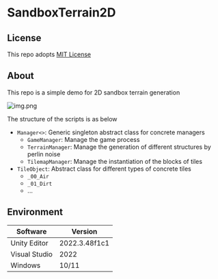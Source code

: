 # SandboxTerrain2D

## License
This repo adopts [MIT License](https://spdx.org/licenses/MIT)

## About
This repo is a simple demo for 2D sandbox terrain generation

![img.png](https://github.com/WhythZ/SandboxTerrain2D/tree/master/Showcase/img.png)

The structure of the scripts is as below

- `Manager<>`: Generic singleton abstract class for concrete managers
    - `GameManager`: Manage the game process
    - `TerrainManager`: Manage the generation of different structures by perlin noise
    - `TilemapManager`: Manage the instantiation of the blocks of tiles
- `TileObject`: Abstract class for different types of concrete tiles
    - `_00_Air`
    - `_01_Dirt`
    - ...

## Environment
|Software|Version|
|---|---|
|Unity Editor|2022.3.48f1c1|
|Visual Studio|2022|
|Windows|10/11|
